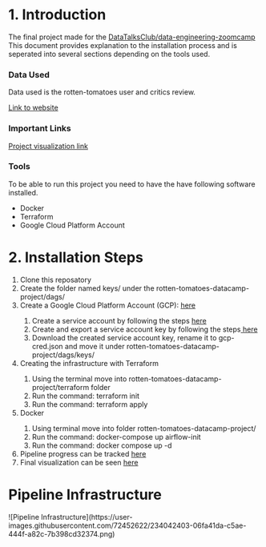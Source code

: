 <h1>1. Introduction</h1>

The final project made for the <a href="https://github.com/DataTalksClub/data-engineering-zoomcamp">DataTalksClub/data-engineering-zoomcamp</a> This document provides explanation to the installation process and is 
seperated into several sections depending on the tools used.


<h3>Data Used</h3>

Data used is the rotten-tomatoes user and critics review.

<a href="https://components.one/datasets/film-reviews-208000-critic-reviews-and-10-7-million-user-reviews"> Link to website </a>

<h3>Important Links</h3>
<a href="https://lookerstudio.google.com/reporting/ff15f220-0c6c-4e90-a30e-79c9a998874d">Project visualization link</a>

<h3>Tools</h3>

To be able to run this project you need to have the have following software installed.

<ul>
<li>Docker</li>
<li>Terraform</li>
<li>Google Cloud Platform Account</li>
</ul>


<h1>2. Installation Steps</h1>

<ol>
<li>Clone this reposatory</li>
<li>Create the folder named keys/ under the rotten-tomatoes-datacamp-project/dags/
<li>Create a Google Cloud Platform Account (GCP): <a href="https://cloud.google.com/"> here</a></li>
<ol>
<li>Create a service account by following the steps <a href="https://cloud.google.com/iam/docs/service-accounts-create"> here</a></li>
<li>Create and export a service account key by following the steps<a href="https://cloud.google.com/iam/docs/keys-create-delete"> here</a></li>
<li>Download the created service account key, rename it to gcp-cred.json and move it under rotten-tomatoes-datacamp-project/dags/keys/
</ol>
<li>Creating the infrastructure with Terraform</li>
<ol>
<li>Using the terminal move into rotten-tomatoes-datacamp-project/terraform folder</li>
<li>Run the command: terraform init </li>
<li>Run the command: terraform apply </li>
</ol>
<li>Docker</li>
<ol>
<li>Using terminal move into folder rotten-tomatoes-datacamp-project/ </li>
<li>Run the command: docker-compose up airflow-init</li>
<li>Run the command: docker compose up -d</li>
</ol>
<li>Pipeline progress can be tracked <a href="http://localhost:8080/">here</a></li>
<li>Final visualization can be seen <a href="https://lookerstudio.google.com/reporting/ff15f220-0c6c-4e90-a30e-79c9a998874d">here</a></li>
</ol>



<h1>Pipeline Infrastructure</h1>
![Pipeline Infrastructure](https://user-images.githubusercontent.com/72452622/234042403-06fa41da-c5ae-444f-a82c-7b398cd32374.png)











